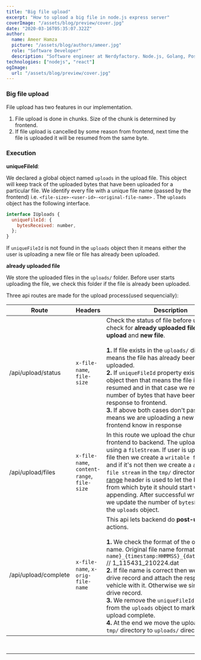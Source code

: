 ```yaml
---
title: "Big file upload"
excerpt: "How to upload a big file in node.js express server"
coverImage: "/assets/blog/preview/cover.jpg"
date: "2020-03-16T05:35:07.322Z"
author:
  name: Ameer Hamza
  picture: "/assets/blog/authors/ameer.jpg"
  role: "Software Developer"
  description: "Software engineer at Nerdyfactory. Node.js, Golang, Postgres, Javascript, React"
technologies: ["nodejs", "react"]
ogImage:
  url: "/assets/blog/preview/cover.jpg"
---
```


### Big file upload

File upload has two features in our implementation.

1. File upload is done in chunks. Size of the chunk is determined by frontend.
2. If file upload is cancelled by some reason from frontend, next time the file is uploaded it will be resumed from the same byte.

### Execution

**uniqueFileId**:

We declared a global object named `uploads` in the upload file. This object will keep track of the uploaded bytes that have been uploaded for a particular file. We identify every file with a unique file name (passed by the frontend) i.e. `<file-size>-<user-id>-<original-file-name>` . The `uploads` object has the following interface.

```javascript
interface IUploads {
  uniqueFileId: {
    bytesReceived: number,
  };
}
```

If `uniqueFileId` is not found in the `uploads` object then it means either the user is uploading a new file or file has already been uploaded.

**already uploaded file**

We store the uploaded files in the `uploads/` folder. Before user starts uploading the file, we check this folder if the file is already been uploaded.

Three api routes are made for the upload process(used sequencially):

| Route                | Headers                                     | Description                                                                                                                                                                                                                                                                                                                                                                                                                                                                                                                                                                                      |
| -------------------- | ------------------------------------------- | ------------------------------------------------------------------------------------------------------------------------------------------------------------------------------------------------------------------------------------------------------------------------------------------------------------------------------------------------------------------------------------------------------------------------------------------------------------------------------------------------------------------------------------------------------------------------------------------------ |
| /api/upload/status   | `x-file-name`, `file-size`                  | Check the status of file before upload. We check for **already uploaded file**, **resumed upload** and **new file**. <br><br> **1.** If file exists in the `uploads/` directory that means the file has already been completely uploaded. <br> **2.** If `uniqueFileId` property exists in `uploads` object then that means the file is being resumed and in that case we return the number of bytes that have been uploaded in response to frontend. <br> **3.** If above both cases don't pass then that means we are uploading a new file and we let frontend know in response                |
| /api/upload/files    | `x-file-name`, `content-range`, `file-size` | In this route we upload the chunk sent from frontend to backend. The upload is done by using a `fileStream`. If user is uploading a new file then we create a `writable file stream` and if it's not then we create a `appendable file stream` in the `tmp/` directory. [content-range](https://developer.mozilla.org/en-US/docs/Web/HTTP/Headers/Content-Range) header is used to let the backend know from which byte it should start writing or appending. After successful write or append we update the number of `bytesReceived` in the `uploads` object.                                  |
| /api/upload/complete | `x-file-name`, `x-orig-file-name`           | This api lets backend do **post-upload** actions. <br><br> **1.** We check the format of the original file name. Original file name format is `{vehicle name}_{timestamp:HHMMSS}_{date:YYMMDD}.dat` // 1_115431_210224.dat <br> **2.** If file name is correct then we create a drive record and attach the respective vehicle with it. Otherwise we simply create a drive record. <br> **3.** We remove the `uniqueFileId` reference from the `uploads` object to mark the file upload complete. <br> **4.** At the end we move the uploaded file from `tmp/` directory to `uploads/` directory |

<br><hr>
